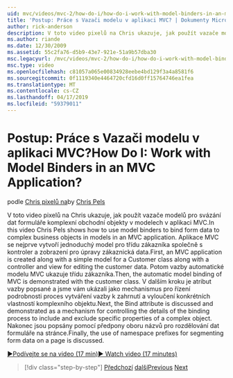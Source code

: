 ```yaml
---
uid: mvc/videos/mvc-2/how-do-i/how-do-i-work-with-model-binders-in-an-mvc-application
title: 'Postup: Práce s Vazači modelu v aplikaci MVC? | Dokumenty Microsoft'
author: rick-anderson
description: V toto video pixelů na Chris ukazuje, jak použít vazače modelů pro svázání dat formuláře komplexní obchodní objekty v modelech v aplikaci MVC. První, MVC applicat...
ms.author: riande
ms.date: 12/30/2009
ms.assetid: 55c2fa76-d5b9-43e7-921e-51a9b57dba30
msc.legacyurl: /mvc/videos/mvc-2/how-do-i/how-do-i-work-with-model-binders-in-an-mvc-application
msc.type: video
ms.openlocfilehash: c81057a065e00834928eebe4bd129f3a4a8581f6
ms.sourcegitcommit: 0f1119340e4464720cfd16d0ff15764746ea1fea
ms.translationtype: MT
ms.contentlocale: cs-CZ
ms.lasthandoff: 04/17/2019
ms.locfileid: "59379011"
---
```

# <a name="how-do-i-work-with-model-binders-in-an-mvc-application"></a><span data-ttu-id="dc965-105">Postup: Práce s Vazači modelu v aplikaci MVC?</span><span class="sxs-lookup"><span data-stu-id="dc965-105">How Do I: Work with Model Binders in an MVC Application?</span></span>

<span data-ttu-id="dc965-106">podle [Chris pixelů na](https://twitter.com/chrispels)</span><span class="sxs-lookup"><span data-stu-id="dc965-106">by [Chris Pels](https://twitter.com/chrispels)</span></span>

<span data-ttu-id="dc965-107">V toto video pixelů na Chris ukazuje, jak použít vazače modelů pro svázání dat formuláře komplexní obchodní objekty v modelech v aplikaci MVC.</span><span class="sxs-lookup"><span data-stu-id="dc965-107">In this video Chris Pels shows how to use model binders to bind form data to complex business objects in models in an MVC application.</span></span> <span data-ttu-id="dc965-108">Aplikace MVC se nejprve vytvoří jednoduchý model pro třídu zákazníka společně s kontroler a zobrazení pro úpravy zákaznická data.</span><span class="sxs-lookup"><span data-stu-id="dc965-108">First, an MVC application is created along with a simple model for a Customer class along with a controller and view for editing the customer data.</span></span> <span data-ttu-id="dc965-109">Potom vazby automatické modelu MVC ukazuje třídu zákazníka.</span><span class="sxs-lookup"><span data-stu-id="dc965-109">Then, the automatic model binding of MVC is demonstrated with the customer class.</span></span> <span data-ttu-id="dc965-110">V dalším kroku je atribut vazby popsané a jsme vám ukázali jako mechanismus pro řízení podrobnosti proces vytváření vazby k zahrnutí a vyloučení konkrétních vlastností komplexního objektu.</span><span class="sxs-lookup"><span data-stu-id="dc965-110">Next, the Bind attribute is discussed and demonstrated as a mechanism for controlling the details of the binding process to include and exclude specific properties of a complex object.</span></span> <span data-ttu-id="dc965-111">Nakonec jsou popsány pomocí předpony oboru názvů pro rozdělování dat formuláře na stránce.</span><span class="sxs-lookup"><span data-stu-id="dc965-111">Finally, the use of namespace prefixes for segmenting form data on a page is discussed.</span></span>

[<span data-ttu-id="dc965-112">&#9654;Podívejte se na video (17 min)</span><span class="sxs-lookup"><span data-stu-id="dc965-112">&#9654; Watch video (17 minutes)</span></span>](https://channel9.msdn.com/Blogs/ASP-NET-Site-Videos/how-do-i-work-with-model-binders-in-an-mvc-application)

> [!div class="step-by-step"]
> <span data-ttu-id="dc965-113">[Předchozí](how-do-i-create-a-custom-html-helper-for-an-mvc-application.md)
> [další](how-do-i-use-httpverbs-attributes-in-an-mvc-application.md)</span><span class="sxs-lookup"><span data-stu-id="dc965-113">[Previous](how-do-i-create-a-custom-html-helper-for-an-mvc-application.md)
[Next](how-do-i-use-httpverbs-attributes-in-an-mvc-application.md)</span></span>
